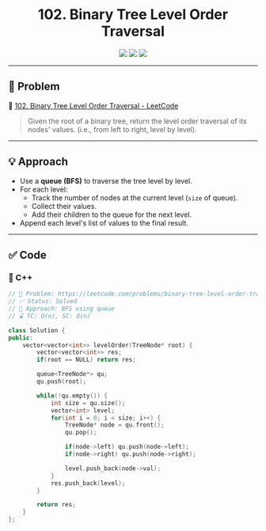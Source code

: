 <h1 align="center">102. Binary Tree Level Order Traversal</h1>

<p align="center">
  <img src="https://img.shields.io/badge/Difficulty-Medium-yellow?style=for-the-badge" />
  <img src="https://img.shields.io/badge/Status-Solved-success?style=for-the-badge" />
  <img src="https://img.shields.io/badge/Language-C++/Python-blue?style=for-the-badge" />
</p>

---

## 📘 Problem

🔗 [102. Binary Tree Level Order Traversal - LeetCode](https://leetcode.com/problems/binary-tree-level-order-traversal/)  
> Given the root of a binary tree, return the level order traversal of its nodes' values. (i.e., from left to right, level by level).

---

## 💡 Approach

- Use a **queue (BFS)** to traverse the tree level by level.
- For each level:
  - Track the number of nodes at the current level (`size` of queue).
  - Collect their values.
  - Add their children to the queue for the next level.
- Append each level's list of values to the final result.

---

## ✅ Code

### 🔹 C++

```cpp
// 📌 Problem: https://leetcode.com/problems/binary-tree-level-order-traversal/
// ✅ Status: Solved
// 🧠 Approach: BFS using queue
// ⌛ TC: O(n), SC: O(n)

class Solution {
public:
    vector<vector<int>> levelOrder(TreeNode* root) {
        vector<vector<int>> res;
        if(root == NULL) return res;

        queue<TreeNode*> qu;
        qu.push(root);

        while(!qu.empty()) {
            int size = qu.size();
            vector<int> level;
            for(int i = 0; i < size; i++) {
                TreeNode* node = qu.front();
                qu.pop();

                if(node->left) qu.push(node->left);
                if(node->right) qu.push(node->right);

                level.push_back(node->val);
            }
            res.push_back(level);
        }

        return res;
    }
};
